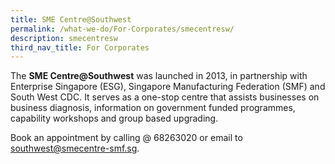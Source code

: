 ```yaml
---
title: SME Centre@Southwest
permalink: /what-we-do/For-Corporates/smecentresw/
description: smecentresw
third_nav_title: For Corporates
---
```

The **SME Centre@Southwest** was launched in 2013, in partnership with Enterprise Singapore (ESG), Singapore Manufacturing Federation (SMF) and South West CDC. It serves as a one-stop centre that assists businesses on business diagnosis, information on government funded programmes, capability workshops and group based upgrading. 

Book an appointment by calling @ 68263020 or email to southwest@smecentre-smf.sg.
